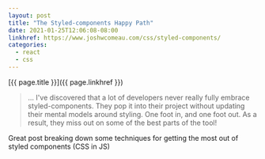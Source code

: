 ```yaml
---
layout: post
title: "The Styled-components Happy Path"
date: 2021-01-25T12:06:08-08:00
linkhref: https://www.joshwcomeau.com/css/styled-components/
categories:
  - react
  - css
---
```



[{{ page.title }}]({{ page.linkhref }})

> ... I've discovered that a lot of developers never really fully embrace styled-components. They pop it into their project without updating their mental models around styling. One foot in, and one foot out. As a result, they miss out on some of the best parts of the tool!

Great post breaking down some techniques for getting the most out of styled components (CSS in JS)

